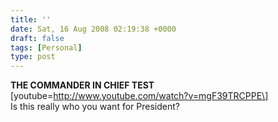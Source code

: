 ```yaml
---
title: ''
date: Sat, 16 Aug 2008 02:19:38 +0000
draft: false
tags: [Personal]
type: post
---
```


**THE COMMANDER IN CHIEF TEST** \[youtube=http://www.youtube.com/watch?v=mgF39TRCPPE\]  
Is this really who you want for President?